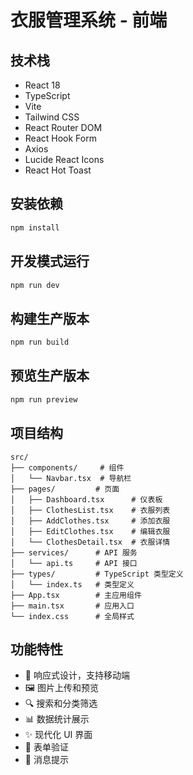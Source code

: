 # 衣服管理系统 - 前端

## 技术栈
- React 18
- TypeScript
- Vite
- Tailwind CSS
- React Router DOM
- React Hook Form
- Axios
- Lucide React Icons
- React Hot Toast

## 安装依赖
```bash
npm install
```

## 开发模式运行
```bash
npm run dev
```

## 构建生产版本
```bash
npm run build
```

## 预览生产版本
```bash
npm run preview
```

## 项目结构
```
src/
├── components/     # 组件
│   └── Navbar.tsx  # 导航栏
├── pages/         # 页面
│   ├── Dashboard.tsx      # 仪表板
│   ├── ClothesList.tsx    # 衣服列表
│   ├── AddClothes.tsx     # 添加衣服
│   ├── EditClothes.tsx    # 编辑衣服
│   └── ClothesDetail.tsx  # 衣服详情
├── services/      # API 服务
│   └── api.ts     # API 接口
├── types/         # TypeScript 类型定义
│   └── index.ts   # 类型定义
├── App.tsx        # 主应用组件
├── main.tsx       # 应用入口
└── index.css      # 全局样式
```

## 功能特性
- 📱 响应式设计，支持移动端
- 🖼️ 图片上传和预览
- 🔍 搜索和分类筛选
- 📊 数据统计展示
- ✨ 现代化 UI 界面
- 🎯 表单验证
- 🔔 消息提示 